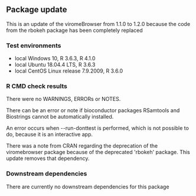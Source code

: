 ## Package update
This is an update of the viromeBrowser from 1.1.0 to 1.2.0 because the code from the rbokeh package has been completely replaced
  
### Test environments
* local Windows 10, R 3.6.3, R 4.1.0
* local Ubuntu 18.04.4 LTS, R 3.6.3
* local CentOS Linux release 7.9.2009, R 3.6.0


### R CMD check results
There were no WARNINGS, ERRORs or NOTES.

There can be an error or note if bioconductor packages RSamtools and Biostrings cannot be automatically installed.

An error occurs when --run-donttest is performed, which is not possible to do, because it is an interactive app.

There was a note from CRAN regarding the deprecation of the viromebrowser package because of the deprecated 'rbokeh' package. This update removes that dependency.

### Downstream dependencies
There are currently no downstream dependencies for this package